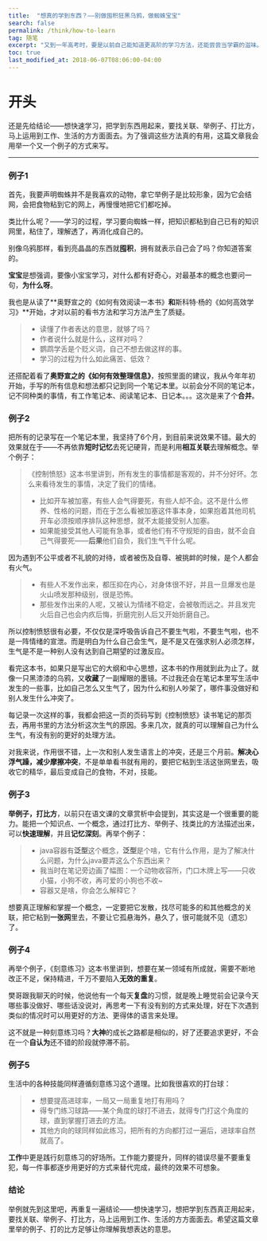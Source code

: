 ```yaml
---
title:  "想真的学到东西？——别做囤积狂黑乌鸦，做蜘蛛宝宝"
search: false
permalink: /think/how-to-learn
tag: 随笔
excerpt: "又到一年高考时，要是以前自己能知道更高阶的学习方法，还能尝尝当学霸的滋味。"
toc: true
last_modified_at: 2018-06-07T08:06:00-04:00
---
```




# 开头

还是先给结论——想快速学习，把学到东西用起来，要找关联、举例子、打比方，马上运用到工作、生活的方方面面去。为了强调这些方法真的有用，这篇文章我会用举一个又一个例子的方式来写。

------

### 例子1

首先，我要声明蜘蛛并不是我喜欢的动物，拿它举例子是比较形象，因为它会结网，会把食物粘到它的网上，再慢慢地把它们都吃掉。

类比什么呢？——学习的过程，学习要向蜘蛛一样，把知识都粘到自己已有的知识网里，粘住了，理解透了，再消化成自己的。

别像乌鸦那样，看到亮晶晶的东西就**囤积**，拥有就表示自己会了吗？你知道答案的。

**宝宝**是想强调，要像小宝宝学习，对什么都有好奇心，对最基本的概念也要问一句，**为什么呀**。

我也是从读了**奥野宣之的《如何有效阅读一本书》**和**斯科特·杨的《如何高效学习》**开始，才对以前的看书方法和学习方法产生了质疑。

> - 读懂了作者表达的意思，就够了吗？
> - 作者说什么就是什么，这样对吗？
> - 鹦鹉学舌是个贬义词，自己不想去做这样的事。
> - 学习的过程为什么如此痛苦、低效？

还搭配着看了**奥野宣之的《如何有效整理信息》**，按照里面的建议，我从今年年初开始，手写的所有信息和想法都只记到同一个笔记本里。以前会分不同的笔记本，记不同种类的事情，有工作笔记本、阅读笔记本、日记本。。。这次是来了个**合并**。

### 例子2

把所有的记录写在一个笔记本里，我坚持了6个月，到目前来说效果不错。最大的效果就在于——不再依靠**短时记忆**去死记硬背，而是利用**相互关联**去理解概念。举个例子：

> 《控制愤怒》这本书里讲到，所有发生的事情都是客观的，并不分好坏。怎么来看待发生的事情，决定了我们的情绪。
>
> - 比如开车被加塞，有些人会气得要死，有些人却不会。这不是什么修养、性格的问题，而在于怎么看被加塞这件事本身，如果抱着其他司机开车必须按顺序排队这种思想，就不太能接受别人加塞。
> - 如果能接受其他人可能有急事，或者他们有不守规矩的自由，就不会自己气得要死——**后果**他们自负，我们生气干什么呢。

因为遇到不公平或者不礼貌的对待，或者被伤及自尊、被挑衅的时候，是个人都会有火气。

> - 有些人不发作出来，都压抑在内心，对身体很不好，并且一旦爆发也是火山喷发那种级别，很是恐怖。
> - 那些发作出来的人呢，又被认为情绪不稳定，会被敬而远之。并且发完火后自己也会内疚后悔，折磨完别人后又开始折磨自己。

所以控制愤怒很有必要，不仅仅是深呼吸告诉自己不要生气啦，不要生气啦，也不是一阵情绪的宣泄。而是明白为什么自己会生气，是不是又在强求别人必须怎样，生气是不是一种别人没有达到自己期望的过激反应。

看完这本书，如果只是写出它的大纲和中心思想，这本书的作用就到此为止了。就像一只黑漆漆的乌鸦，又**收藏**了一副耀眼的墨镜。不过我还会在笔记本里写生活中发生的一些事，比如自己怎么又生气了，因为什么和别人吵架了，哪件事没做好和别人发生什么冲突了。

每记录一次这样的事，我都会把这一页的页码写到《控制愤怒》读书笔记的那页去，再用书里的方法分析这次生气的原因。多来几次，就真的可以理解自己为什么生气，有没有别的更好的处理方法。

对我来说，作用很不错，上一次和别人发生语言上的冲突，还是三个月前。**解决心浮气躁，减少摩擦冲突**，不是单单看书就有用的，要把它粘到生活这张网里去，吸收它的精华，最后变成自己的食物，不对，技能。

### 例子3

**举例子，打比方**，以前只在语文课的文章赏析中会提到，其实这是一个很重要的能力。能把一个知识点、一个概念，通过打比方、举例子、找类比的方法描述出来，可以**快速理解**，并且**记忆深刻**。再举个例子：

> - java容器有**泛型**这个概念，**泛型**是个啥，它有什么作用，是为了解决什么问题，为什么java要弄这么个东西出来？
> - 我当时在笔记旁边画了幅图：一个动物收容所，门口木牌上写——只收小猫，小狗不收，再可爱的小狗也不收~
> - 容器又是啥，你会怎么解释它？

想要真正理解和掌握一个概念，一定要把它发散，找尽可能多的和其他概念的关联，把它粘到**一张网**里去，不要让它孤悬海外，悬久了，很可能就不见（遗忘）了。

### 例子4

再举个例子，《刻意练习》这本书里讲到，想要在某一领域有所成就，需要不断地改正不足，保持精进，千万不要陷入**无效的重复**。

樊哥跟我聊天的时候，他说他有一个每天**复盘**的习惯，就是晚上睡觉前会记录今天哪些事没做好、哪些话没说对，再思考一下有没有别的方式来处理，好在下次遇到类似的情况时可以用更好的方法、更得体的语言来处理。

这不就是一种刻意练习吗？**大神**的成长之路都是相似的，好了还要追求更好，不会在一个**自认为**还不错的阶段就停滞不前。

### 例子5

生活中的各种技能同样遵循刻意练习这个道理。比如我很喜欢的打台球：

> - 想要提高进球率，一局又一局重复地打有用吗？
> - 得专门练习球路——某个角度的球打不进去，就得专门打这个角度的球，直到掌握打进去的方法。
> - 其他方向的球同样如此练习，把所有的方向都打过一遍后，进球率自然就高了。

**工作**中更是践行刻意练习的好场所。工作能力要提升，同样的错误尽量不要重复犯，每一件事都逐步用更好的方式来替代完成，最终的效果不可想象。

### 结论

举例就先到这里吧，再重复一遍结论——想快速学习，想把学到东西真正用起来，要找关联、举例子、打比方，马上运用到工作、生活的方方面面去。希望这篇文章里举的例子、打的比方足够让你理解我想表达的意思。